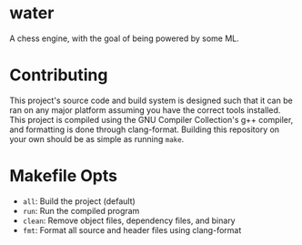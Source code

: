 # water
A chess engine, with the goal of being powered by some ML.

# Contributing
This project's source code and build system is designed such that it can be ran on any major platform assuming you have the correct tools installed. This project is compiled using the GNU Compiler Collection's g++ compiler, and formatting is done through clang-format. Building this repository on your own should be as simple as running `make`.

# Makefile Opts
- `all`: Build the project (default)
- `run`: Run the compiled program
- `clean`: Remove object files, dependency files, and binary
- `fmt`: Format all source and header files using clang-format